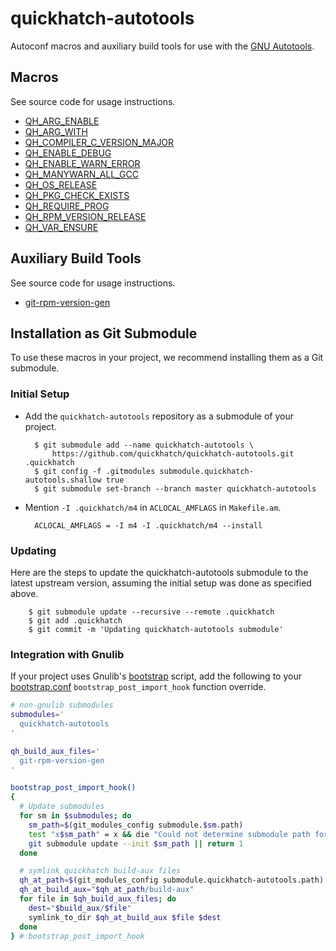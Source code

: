 # quickhatch-autotools

Autoconf macros and auxiliary build tools for use with the [GNU Autotools][4].

## Macros

See source code for usage instructions.

* [QH_ARG_ENABLE][1]
* [QH_ARG_WITH][1]
* [QH_COMPILER_C_VERSION_MAJOR][1]
* [QH_ENABLE_DEBUG][1]
* [QH_ENABLE_WARN_ERROR][1]
* [QH_MANYWARN_ALL_GCC][1]
* [QH_OS_RELEASE][1]
* [QH_PKG_CHECK_EXISTS][1]
* [QH_REQUIRE_PROG][1]
* [QH_RPM_VERSION_RELEASE][1]
* [QH_VAR_ENSURE][1]

## Auxiliary Build Tools

See source code for usage instructions.

* [git-rpm-version-gen][5]

## Installation as Git Submodule

To use these macros in your project, we recommend installing them as a Git
submodule.

### Initial Setup

* Add the `quickhatch-autotools` repository as a submodule of your project.

        $ git submodule add --name quickhatch-autotools \
            https://github.com/quickhatch/quickhatch-autotools.git .quickhatch
        $ git config -f .gitmodules submodule.quickhatch-autotools.shallow true
        $ git submodule set-branch --branch master quickhatch-autotools

* Mention `-I .quickhatch/m4` in `ACLOCAL_AMFLAGS` in `Makefile.am`.

        ACLOCAL_AMFLAGS = -I m4 -I .quickhatch/m4 --install

### Updating

Here are the steps to update the quickhatch-autotools submodule to the latest
upstream version, assuming the initial setup was done as specified above.

        $ git submodule update --recursive --remote .quickhatch
        $ git add .quickhatch
        $ git commit -m 'Updating quickhatch-autotools submodule'

### Integration with Gnulib

If your project uses Gnulib's [bootstrap][2] script, add the following to your
[bootstrap.conf][3] `bootstrap_post_import_hook` function override.

```bash
# non-gnulib submodules
submodules='
  quickhatch-autotools
'

qh_build_aux_files='
  git-rpm-version-gen
'

bootstrap_post_import_hook()
{
  # Update submodules
  for sm in $submodules; do
    sm_path=$(git_modules_config submodule.$sm.path)
    test "x$sm_path" = x && die "Could not determine submodule path for $sm"
    git submodule update --init $sm_path || return 1
  done

  # symlink quickhatch build-aux files
  qh_at_path=$(git_modules_config submodule.quickhatch-autotools.path)
  qh_at_build_aux="$qh_at_path/build-aux"
  for file in $qh_build_aux_files; do
    dest="$build_aux/$file"
    symlink_to_dir $qh_at_build_aux $file $dest
  done
} # bootstrap_post_import_hook
```

[1]: ./m4/quickhatch.m4
[2]: https://github.com/coreutils/gnulib/blob/master/build-aux/bootstrap
[3]: https://github.com/coreutils/gnulib/blob/master/build-aux/bootstrap.conf
[4]: https://www.gnu.org/software/automake/faq/autotools-faq.html
[5]: ./build-aux/git-rpm-version-gen

[comment]: # ( vim: set autoindent syntax=markdown textwidth=78: )
